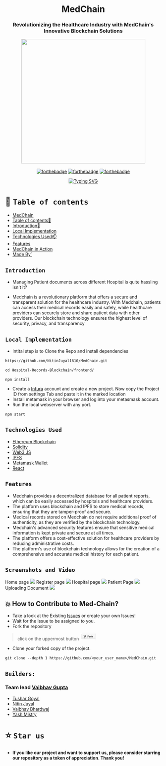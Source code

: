 <div align="center"> 

# MedChain


### Revolutionizing the Healthcare Industry with MedChain's Innovative Blockchain Solutions
 


<p align="center">
<img  width="400" height="400" src="https://user-images.githubusercontent.com/110530263/225097880-a0e4d39a-061e-4e80-9d23-98483f5f28c9.png">
</p>

  
[![forthebadge](https://forthebadge.com/images/badges/built-by-developers.svg)](https://github.com/yash240408/HackHound) 
[![forthebadge](https://forthebadge.com/images/badges/built-with-love.svg)](https://www.python.org/) 
[![forthebadge](https://forthebadge.com/images/badges/powered-by-coffee.svg)](https://github.com/yash240408/HackHound)
  
  
 [![Typing SVG](https://readme-typing-svg.demolab.com?font=QUARTZO+&pause=1000&color=F72288&width=435&lines=Build+for+ETH+DUBAI++By+Team+Ethernals)](https://git.io/typing-svg)
 
 
</div>


# 🧭 `Table of contents`

- [MedChain](#-MedChain)
- [Table of contents🧭 ](#-table-of-contents)
- [Introduction🚀](#Introduction)
- [Local Implementation](#-Local-Implementation-)
- [Technologies Used📫](#-Technologies-Used-)
- [Features](#Features)
- [MedChain in Action](#Screenshots-and-Video)
- [Made By`](#Builders)





## `Introduction`
<!--- <div align="center">
<img  width="100" height="120" align="center" src="https://user-images.githubusercontent.com/110530263/225117486-588eb822-df15-44c5-aa77-d6a955fa9002.png">
 </div> --->
 
- Managing Patient documents across different Hospital is quite hassling isn't it? 

- Medchain is a revolutionary platform that offers a secure and transparent solution for the healthcare industry. With Medchain, patients can access their medical records easily and safely, while healthcare providers can securely store and share patient data with other providers. Our blockchain technology ensures the highest level of security, privacy, and transparency



## `Local Implementation`
- Intital step is to   Clone the Repo and install dependencies
 ```
https://github.com/NitinJuyal1610/MedChain.git
 ```
 ```
cd Hospital-Records-Blockchain/frontend/
 ```
 ```
npm install
 ```
-  Create a [Infura](https://infura.io/) account and create a new project. Now copy the Project ID from settings Tab and paste it in the marked location
-  Install metamask in your browser and log into your metasmask account.
-  Run the local webserver with any port.
```
npm start
```


## `Technologies Used`
- [Ethereum Blockchain](https://ethereum.org/en/developers/docs/)
- [Solidity](https://docs.soliditylang.org/en/v0.8.19/)
- [Web3 JS](https://docs.web3js.org/)
- [IPFS](https://docs.web3js.org/)
- [Metamask Wallet](https://docs.metamask.io/guide/)
- [React](https://reactjs.org/docs/getting-started.html)

## `Features`
- Medchain provides a decentralized database for all patient reports, which can be easily accessed by hospitals and healthcare providers.
- The platform uses blockchain and IPFS to store medical records, ensuring that they are tamper-proof and secure.
- Medical records stored on Medchain do not require additional proof of authenticity, as they are verified by the blockchain technology.
- Medchain's advanced security features ensure that sensitive medical information is kept private and secure at all times.
- The platform offers a cost-effective solution for healthcare providers by reducing administrative costs.
- The platform's use of blockchain technology allows for the creation of a comprehensive and accurate medical history for each patient.


## `Screenshots and Video`
Home page
![](./img/Homepage.png)
Register page
![](./img/Registerpg.png)
Hospital page
![](./img/Hospitalpg.png)
Patient Page
![](./img/Patientpage.png)
Uploading Document
![](./img/upDoc.png)



## 💥 How to Contribute to Med-Chain?

- Take a look at the Existing [Issues](https://github.com/NitinJuyal1610/MedChain/issues) or create your own Issues!
- Wait for the Issue to be assigned to you.
- Fork the repository
>click on the uppermost button <img src="https://raw.githubusercontent.com/NitinJuyal1610/MedChain/main/.github/images/fork.png" width=50>
- Clone your forked copy of the project.
```
git clone --depth 1 https://github.com/<your_user_name>/MedChain.git

```

## `Builders:`


### Team lead [Vaibhav Gupta ](https://www.linkedin.com/in/uxvaibhav/) 
* [Tushar Goyal](https://github.com/tgoyal63)
* [Nitin Juyal](https://github.com/NitinJuyal1610)
* [Vaibhav Bhardwaj](https://vxibhxv.ml)
* [Yash Mistry](https://github.com/yash240408)


# ⭐️ `Star us`
- **If you like our project and want to support us, please consider starring our repository as a token of appreciation. Thank you!**

